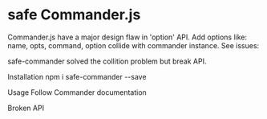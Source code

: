 # safe Commander.js

Commander.js have a major design flaw in 'option' API. Add options like: name, opts, command, option collide with commander instance. See issues: 

safe-commander solved the collition problem but break API.


Installation
npm i safe-commander --save

Usage
Follow Commander documentation

Broken API
